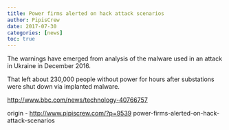 ```yaml
---
title: Power firms alerted on hack attack scenarios
author: PipisCrew
date: 2017-07-30
categories: [news]
toc: true
---
```


The warnings have emerged from analysis of the malware used in an attack in Ukraine in December 2016.

That left about 230,000 people without power for hours after substations were shut down via implanted malware.

http://www.bbc.com/news/technology-40766757

origin - http://www.pipiscrew.com/?p=9539 power-firms-alerted-on-hack-attack-scenarios